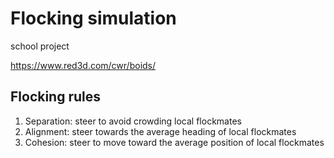 # Flocking simulation
school project

https://www.red3d.com/cwr/boids/

## Flocking rules
1. Separation: steer to avoid crowding local flockmates
0. Alignment: steer towards the average heading of local flockmates
0. Cohesion: steer to move toward the average position of local flockmates